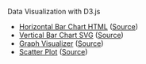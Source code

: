 Data Visualization with D3.js

-  [Horizontal Bar Chart HTML](http://www.davidrobles.net/d3-sandbox/horizontal-bar-chart-html/) ([Source](horizontal-bar-chart-html/index.html))
-  [Vertical Bar Chart SVG](http://www.davidrobles.net/d3-sandbox/vertical-bar-chart-svg/) ([Source](vertical-bar-chart-svg/index.html))
-  [Graph Visualizer](http://www.davidrobles.net/d3-sandbox/graph-visualizer/) ([Source](graph-visualizer/index.html))
-  [Scatter Plot](http://www.davidrobles.net/d3-sandbox/scatter-plot/) ([Source](scatter-plot/index.html))